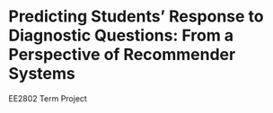 # Predicting Students’ Response to Diagnostic Questions: From a Perspective of Recommender Systems
EE2802 Term Project

